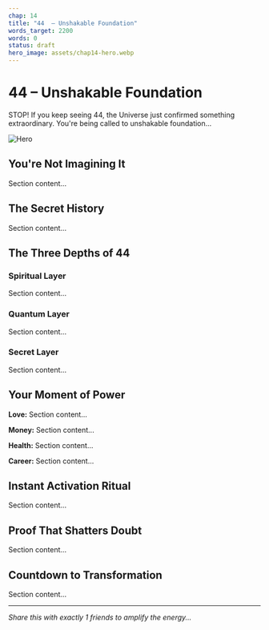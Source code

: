 ```yaml
---
chap: 14
title: "44  – Unshakable Foundation"
words_target: 2200
words: 0
status: draft
hero_image: assets/chap14-hero.webp
---
```


# 44  – Unshakable Foundation

STOP! If you keep seeing 44, the Universe just confirmed something extraordinary. You're being called to unshakable foundation...

![Hero](../assets/chap14-hero.webp)

## You're Not Imagining It

Section content...

## The Secret History

Section content...

## The Three Depths of 44

### Spiritual Layer
Section content...

### Quantum Layer
Section content...

### Secret Layer
Section content...

## Your Moment of Power

**Love:** Section content...

**Money:** Section content...

**Health:** Section content...

**Career:** Section content...

## Instant Activation Ritual

Section content...

## Proof That Shatters Doubt

Section content...

## Countdown to Transformation

Section content...

---

*Share this with exactly 1 friends to amplify the energy...*

